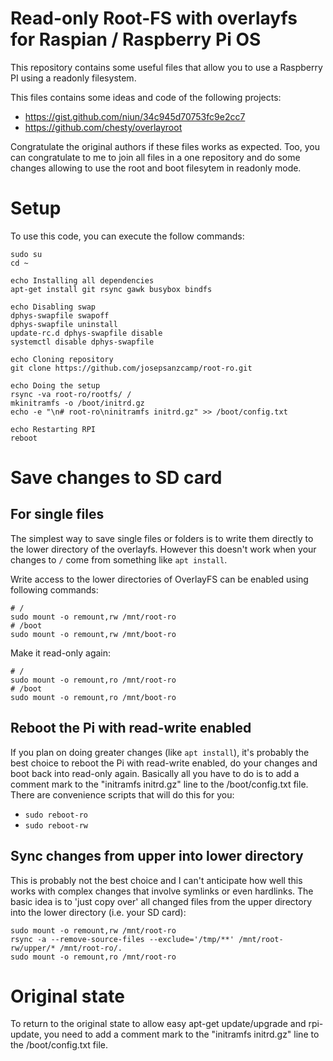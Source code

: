 Read-only Root-FS with overlayfs for Raspian / Raspberry Pi OS
==============================================================
This repository contains some useful files that allow you to use a Raspberry PI using a readonly filesystem.

This files contains some ideas and code of the following projects:
- https://gist.github.com/niun/34c945d70753fc9e2cc7
- https://github.com/chesty/overlayroot

Congratulate the original authors if these files works as expected. Too, you can congratulate to me to join all files in a one repository and do some changes allowing to use the root and boot filesytem in readonly mode.

Setup
=====
To use this code, you can execute the follow commands:

```
sudo su
cd ~

echo Installing all dependencies
apt-get install git rsync gawk busybox bindfs

echo Disabling swap
dphys-swapfile swapoff
dphys-swapfile uninstall
update-rc.d dphys-swapfile disable
systemctl disable dphys-swapfile

echo Cloning repository
git clone https://github.com/josepsanzcamp/root-ro.git

echo Doing the setup
rsync -va root-ro/rootfs/ /
mkinitramfs -o /boot/initrd.gz
echo -e "\n# root-ro\ninitramfs initrd.gz" >> /boot/config.txt

echo Restarting RPI
reboot
```

Save changes to SD card
=======================

## For single files

The simplest way to save single files or folders is to write them directly to the lower directory of the overlayfs. However this doesn't work when your changes to `/` come from something like `apt install`.

Write access to the lower directories of OverlayFS can be enabled using following commands:
```
# /
sudo mount -o remount,rw /mnt/root-ro
# /boot
sudo mount -o remount,rw /mnt/boot-ro
```

Make it read-only again:
```
# /
sudo mount -o remount,ro /mnt/root-ro
# /boot
sudo mount -o remount,ro /mnt/boot-ro
```

## Reboot the Pi with read-write enabled

If you plan on doing greater changes (like `apt install`), it's probably the best choice to reboot the Pi with read-write enabled, do your changes and boot back into read-only again. Basically all you have to do is to add a comment mark to the "initramfs initrd.gz" line to the /boot/config.txt file. There are convenience scripts that will do this for you: 

- `sudo reboot-ro`
- `sudo reboot-rw`

## Sync changes from upper into lower directory

This is probably not the best choice and I can't anticipate how well this works with complex changes that involve symlinks or even hardlinks. The basic idea is to 'just copy over' all changed files from the upper directory into the lower directory (i.e. your SD card):

```
sudo mount -o remount,rw /mnt/root-ro
rsync -a --remove-source-files --exclude='/tmp/**' /mnt/root-rw/upper/* /mnt/root-ro/.
sudo mount -o remount,ro /mnt/root-ro
```

Original state
==============
To return to the original state to allow easy apt-get update/upgrade and rpi-update, you need to add a comment mark to the "initramfs initrd.gz" line to the /boot/config.txt file.